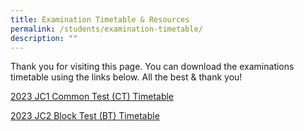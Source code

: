 ```yaml
---
title: Examination Timetable & Resources
permalink: /students/examination-timetable/
description: ""
---
```

Thank you for visiting this page. You can download the examinations timetable using the links below. All the best & thank you!


[2023 JC1 Common Test (CT) Timetable](/files/2023/2023%20jc1%20ct_student%20version_final.pdf)

[2023 JC2 Block Test (BT) Timetable](/files/2023/2023%20jc2%20bt_student%20version_final.pdf)